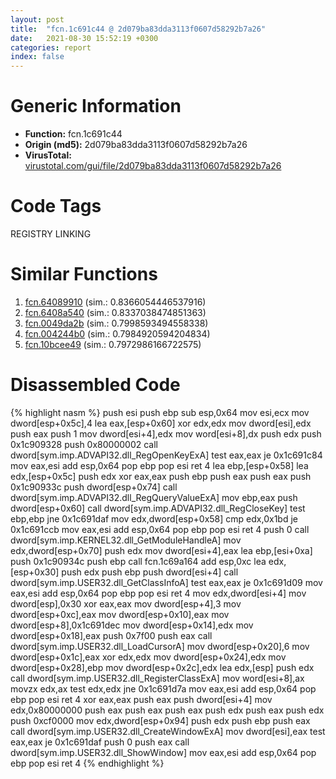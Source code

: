 ```yaml
---
layout: post
title:  "fcn.1c691c44 @ 2d079ba83dda3113f0607d58292b7a26"
date:   2021-08-30 15:52:19 +0300
categories: report
index: false
---
```


# Generic Information
- **Function:** fcn.1c691c44
- **Origin (md5):** 2d079ba83dda3113f0607d58292b7a26
- **VirusTotal:** [virustotal.com/gui/file/2d079ba83dda3113f0607d58292b7a26][virustotal_ref]

# Code Tags
<span class="tag" id="REGISTRY">REGISTRY</span>
<span class="tag" id="LINKING">LINKING</span>


# Similar Functions

1. [fcn.64089910][similar_1_ref] (sim.: 0.8366054446537916)
2. [fcn.6408a540][similar_2_ref] (sim.: 0.8337038474851363)
3. [fcn.0049da2b][similar_3_ref] (sim.: 0.7998593494558338)
4. [fcn.004244b0][similar_4_ref] (sim.: 0.7984920594204834)
5. [fcn.10bcee49][similar_5_ref] (sim.: 0.7972986166722575)


# Disassembled Code

{% highlight nasm %}
push esi
push ebp
sub esp,0x64
mov esi,ecx
mov dword[esp+0x5c],4
lea eax,[esp+0x60]
xor edx,edx
mov dword[esi],edx
push eax
push 1
mov dword[esi+4],edx
mov word[esi+8],dx
push edx
push 0x1c909328
push 0x80000002
call dword[sym.imp.ADVAPI32.dll_RegOpenKeyExA]
test eax,eax
je 0x1c691c84
mov eax,esi
add esp,0x64
pop ebp
pop esi
ret 4
lea ebp,[esp+0x58]
lea edx,[esp+0x5c]
push edx
xor eax,eax
push ebp
push eax
push eax
push 0x1c90933c
push dword[esp+0x74]
call dword[sym.imp.ADVAPI32.dll_RegQueryValueExA]
mov ebp,eax
push dword[esp+0x60]
call dword[sym.imp.ADVAPI32.dll_RegCloseKey]
test ebp,ebp
jne 0x1c691daf
mov edx,dword[esp+0x58]
cmp edx,0x1bd
je 0x1c691ccb
mov eax,esi
add esp,0x64
pop ebp
pop esi
ret 4
push 0
call dword[sym.imp.KERNEL32.dll_GetModuleHandleA]
mov edx,dword[esp+0x70]
push edx
mov dword[esi+4],eax
lea ebp,[esi+0xa]
push 0x1c90934c
push ebp
call fcn.1c69a164
add esp,0xc
lea edx,[esp+0x30]
push edx
push ebp
push dword[esi+4]
call dword[sym.imp.USER32.dll_GetClassInfoA]
test eax,eax
je 0x1c691d09
mov eax,esi
add esp,0x64
pop ebp
pop esi
ret 4
mov edx,dword[esi+4]
mov dword[esp],0x30
xor eax,eax
mov dword[esp+4],3
mov dword[esp+0xc],eax
mov dword[esp+0x10],eax
mov dword[esp+8],0x1c691dec
mov dword[esp+0x14],edx
mov dword[esp+0x18],eax
push 0x7f00
push eax
call dword[sym.imp.USER32.dll_LoadCursorA]
mov dword[esp+0x20],6
mov dword[esp+0x1c],eax
xor edx,edx
mov dword[esp+0x24],edx
mov dword[esp+0x28],ebp
mov dword[esp+0x2c],edx
lea edx,[esp]
push edx
call dword[sym.imp.USER32.dll_RegisterClassExA]
mov word[esi+8],ax
movzx edx,ax
test edx,edx
jne 0x1c691d7a
mov eax,esi
add esp,0x64
pop ebp
pop esi
ret 4
xor eax,eax
push eax
push dword[esi+4]
mov edx,0x80000000
push eax
push eax
push eax
push edx
push eax
push edx
push 0xcf0000
mov edx,dword[esp+0x94]
push edx
push ebp
push eax
call dword[sym.imp.USER32.dll_CreateWindowExA]
mov dword[esi],eax
test eax,eax
je 0x1c691daf
push 0
push eax
call dword[sym.imp.USER32.dll_ShowWindow]
mov eax,esi
add esp,0x64
pop ebp
pop esi
ret 4
{% endhighlight %}


[similar_1_ref]: /report/fcn.64089910@07e4412910bcf0f5969ef64c44eecb2d
[similar_2_ref]: /report/fcn.6408a540@07e4412910bcf0f5969ef64c44eecb2d
[similar_3_ref]: /report/fcn.0049da2b@b3771987fba16f4fba07d1109ec72c76
[similar_4_ref]: /report/fcn.004244b0@1123b7aa5760238fe93045e585b8234c
[similar_5_ref]: /report/fcn.10bcee49@89dc67d2f980e8488f97b1bf8cb24258
[virustotal_ref]: https://www.virustotal.com/gui/file/2d079ba83dda3113f0607d58292b7a26